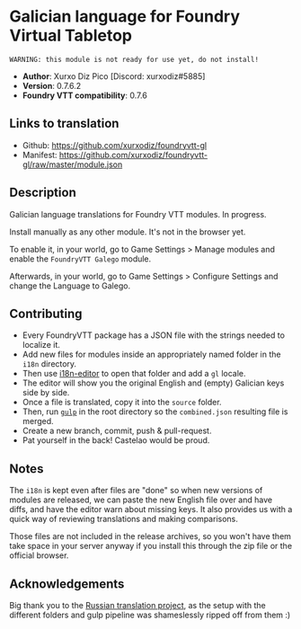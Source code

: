 # Galician language for Foundry Virtual Tabletop

    WARNING: this module is not ready for use yet, do not install!

* **Author**: Xurxo Diz Pico [Discord: xurxodiz#5885]
* **Version**: 0.7.6.2
* **Foundry VTT compatibility**: 0.7.6

## Links to translation
* Github: https://github.com/xurxodiz/foundryvtt-gl
* Manifest: https://github.com/xurxodiz/foundryvtt-gl/raw/master/module.json

## Description
Galician language translations for Foundry VTT modules. In progress.

Install manually as any other module. It's not in the browser yet.

To enable it, in your world, go to Game Settings > Manage modules and enable the `FoundryVTT Galego` module.

Afterwards, in your world, go to Game Settings > Configure Settings and change the Language to Galego.

## Contributing

- Every FoundryVTT package has a JSON file with the strings needed to localize it.
- Add new files for modules inside an appropriately named folder in the `i18n` directory.
- Then use [i18n-editor](https://github.com/andi34/i18n-editor) to open that folder and add a `gl` locale.
- The editor will show you the original English and (empty) Galician keys side by side.
- Once a file is translated, copy it into the `source` folder.
- Then, run [`gulp`](https://gulpjs.com/docs/en/getting-started/quick-start) in the root directory so the `combined.json` resulting file is merged.
- Create a new branch, commit, push & pull-request.
- Pat yourself in the back! Castelao would be proud.


## Notes

The `i18n` is kept even after files are "done" so when new versions of modules are released,
we can paste the new English file over and have diffs, and have the editor warn about missing keys.
It also provides us with a quick way of reviewing translations and making comparisons.

Those files are not included in the release archives, so you won't have them take space
in your server anyway if you install this through the zip file or the official browser.

## Acknowledgements

Big thank you to the [Russian translation project](https://github.com/Phenomen/foundry-vtt-ru),
as the setup with the different folders and gulp pipeline was shameslessly ripped off from them :)
